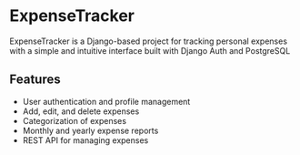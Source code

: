 # ExpenseTracker
ExpenseTracker is a Django-based project for tracking personal expenses with a simple and intuitive interface built with Django Auth and PostgreSQL
## Features
- User authentication and profile management
- Add, edit, and delete expenses
- Categorization of expenses
- Monthly and yearly expense reports
- REST API for managing expenses
